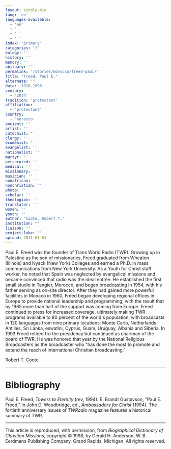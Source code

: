 ```yaml
---
layout: single-bio
lang: 'en'
languages-available:
  - 'en'
  - ' '
  - ' '
  - ' '
index: 'primary'
categories: 'f'
eulogy: ''
history: ''
memory: ''
obituary: ''
permalink: '/stories/morocco/freed-paul/'
title: "Freed, Paul E."
alternate: ""
date: '1918-1996'
century:
  - '20th'
tradition: 'protestant'
affiliation:
  - 'protestant'
country:
  - 'morocco'
ancient: ''
artist: ''
catechist: ''
clergy: ''
ecumenist: ''
evangelist: ''
nationalist: ''
martyr: ''
persecuted: ''
medical: ''
missionary: ''
musician: ''
nonafrican: ''
nonchristian: ''
photo: ''
scholar: ''
theologian: ''
translator: ''
women: ''
youth: ''
author: "Coote, Robert T."
institution: ""
liaison: ""
project-luke: ''
upload: 2011-01-01
---
```




Paul E. Freed was the founder of Trans World Radio (TWR). Growing up in Palestine as the son of missionaries, Freed graduated from Wheaton (Illinois) and Nyack (New York) Colleges and earned a Ph.D. in mass communications from New York University. As a Youth for Christ staff worker, he noted that Spain was neglected by evangelical missions and became convinced that radio was the ideal entrée. He established the first small studio in Tangier, Morocco, and began broadcasting in 1954, with his father serving as on-site director. After they had gained more powerful facilities in Monaco in 1960, Freed began developing regional offices in Europe to provide national leadership and programming, with the result that by 1965 more than half of the support was coming from Europe. Freed continued to press for increased coverage, ultimately making TWR programs available to 80 percent of the world's population, with broadcasts in 120 languages from nine primary locations: Monte Carlo, Netherlands Antilles, Sri Lanka, eswatini, Cyprus, Guam, Uruguay, Albania and Siberia. In 1993 Freed retired fro the presidency but continued as chairman of the board of TWR. He was honored that year by the National Religious Broadcasters as the broadcaster who "has done the most to promote and extend the reach of international Christian broadcasting."

Robert T. Coote

---

# Bibliography

Paul E. Freed, *Towers to Eternity* (rev, 1994). E. Brandt Gustavson, "Paul E. Freed," in John D. Woodbridge, ed., *Ambassadors for Christ* (1994). The fortieth anniversary issues of *TWRadio* magazine features a historical summary of TWR.

---

This article is reproduced, with permission, from *Biographical Dictionary of Christian Missions*, copyright © 1998, by Gerald H. Anderson, W. B. Eerdmans Publishing Company, Grand Rapids, Michigan. All rights reserved.